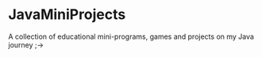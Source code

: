 # JavaMiniProjects
A collection of educational mini-programs, games and projects on my Java journey ;->
